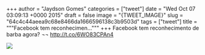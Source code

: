 
+++
author = "Jaydson Gomes"
categories = ["tweet"]
date = "Wed Oct 07 03:09:13 +0000 2015"
draft = false
image = "{TWEET_IMAGE}"
slug = "64c4c44aeea9c68e8466da1666596138c3b9503d"
tags = ["tweet"]
title = """Facebook tem reconhecimen..."""
+++
Facebook tem reconhecimento de barba agora? ¬¬ http://t.co/6WO83CPAn4

![](/images/tweet-media/651595104965234688-CQruKURWIAAowCj.png)